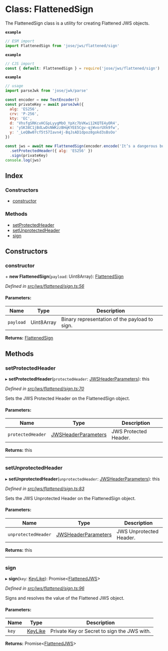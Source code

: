 # Class: FlattenedSign

The FlattenedSign class is a utility for creating Flattened JWS objects.

**`example`** 
```js
// ESM import
import FlattenedSign from 'jose/jws/flattened/sign'
```

**`example`** 
```js
// CJS import
const { default: FlattenedSign } = require('jose/jws/flattened/sign')
```

**`example`** 
```js
// usage
import parseJwk from 'jose/jwk/parse'

const encoder = new TextEncoder()
const privateKey = await parseJwk({
  alg: 'ES256',
  crv: 'P-256',
  kty: 'EC',
  d: 'VhsfgSRKcvHCGpLyygMbO_YpXc7bVKwi12KQTE4yOR4',
  x: 'ySK38C1jBdLwDsNWKzzBHqKYEE5Cgv-qjWvorUXk9fw',
  y: '_LeQBw07cf5t57Iavn4j-BqJsAD1dpoz8gokd3sBsOo'
})

const jws = await new FlattenedSign(encoder.encode('It’s a dangerous business, Frodo, going out your door.'))
  .setProtectedHeader({ alg: 'ES256' })
  .sign(privateKey)
console.log(jws)
```

## Index

### Constructors

* [constructor](_jws_flattened_sign_.flattenedsign.md#constructor)

### Methods

* [setProtectedHeader](_jws_flattened_sign_.flattenedsign.md#setprotectedheader)
* [setUnprotectedHeader](_jws_flattened_sign_.flattenedsign.md#setunprotectedheader)
* [sign](_jws_flattened_sign_.flattenedsign.md#sign)

## Constructors

### constructor

\+ **new FlattenedSign**(`payload`: Uint8Array): [FlattenedSign](_jws_flattened_sign_.flattenedsign.md)

*Defined in [src/jws/flattened/sign.ts:56](https://github.com/panva/jose/blob/v3.1.2/src/jws/flattened/sign.ts#L56)*

#### Parameters:

Name | Type | Description |
------ | ------ | ------ |
`payload` | Uint8Array | Binary representation of the payload to sign.  |

**Returns:** [FlattenedSign](_jws_flattened_sign_.flattenedsign.md)

## Methods

### setProtectedHeader

▸ **setProtectedHeader**(`protectedHeader`: [JWSHeaderParameters](../interfaces/_types_d_.jwsheaderparameters.md)): this

*Defined in [src/jws/flattened/sign.ts:70](https://github.com/panva/jose/blob/v3.1.2/src/jws/flattened/sign.ts#L70)*

Sets the JWS Protected Header on the FlattenedSign object.

#### Parameters:

Name | Type | Description |
------ | ------ | ------ |
`protectedHeader` | [JWSHeaderParameters](../interfaces/_types_d_.jwsheaderparameters.md) | JWS Protected Header.  |

**Returns:** this

___

### setUnprotectedHeader

▸ **setUnprotectedHeader**(`unprotectedHeader`: [JWSHeaderParameters](../interfaces/_types_d_.jwsheaderparameters.md)): this

*Defined in [src/jws/flattened/sign.ts:83](https://github.com/panva/jose/blob/v3.1.2/src/jws/flattened/sign.ts#L83)*

Sets the JWS Unprotected Header on the FlattenedSign object.

#### Parameters:

Name | Type | Description |
------ | ------ | ------ |
`unprotectedHeader` | [JWSHeaderParameters](../interfaces/_types_d_.jwsheaderparameters.md) | JWS Unprotected Header.  |

**Returns:** this

___

### sign

▸ **sign**(`key`: [KeyLike](../types/_types_d_.keylike.md)): Promise\<[FlattenedJWS](../interfaces/_types_d_.flattenedjws.md)>

*Defined in [src/jws/flattened/sign.ts:96](https://github.com/panva/jose/blob/v3.1.2/src/jws/flattened/sign.ts#L96)*

Signs and resolves the value of the Flattened JWS object.

#### Parameters:

Name | Type | Description |
------ | ------ | ------ |
`key` | [KeyLike](../types/_types_d_.keylike.md) | Private Key or Secret to sign the JWS with.  |

**Returns:** Promise\<[FlattenedJWS](../interfaces/_types_d_.flattenedjws.md)>
